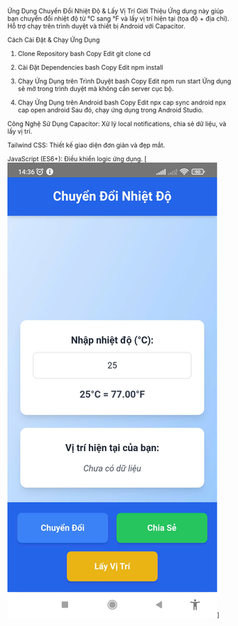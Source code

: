 Ứng Dụng Chuyển Đổi Nhiệt Độ & Lấy Vị Trí
Giới Thiệu
Ứng dụng này giúp bạn chuyển đổi nhiệt độ từ °C sang °F và lấy vị trí hiện tại (tọa độ + địa chỉ). Hỗ trợ chạy trên trình duyệt và thiết bị Android với Capacitor.

Cách Cài Đặt & Chạy Ứng Dụng

1. Clone Repository
   bash
   Copy
   Edit
   git clone <repository-url>
   cd <project-folder>
2. Cài Đặt Dependencies
   bash
   Copy
   Edit
   npm install
3. Chạy Ứng Dụng trên Trình Duyệt
   bash
   Copy
   Edit
   npm run start
   Ứng dụng sẽ mở trong trình duyệt mà không cần server cục bộ.

4. Chạy Ứng Dụng trên Android
   bash
   Copy
   Edit
   npx cap sync android
   npx cap open android
   Sau đó, chạy ứng dụng trong Android Studio.

Công Nghệ Sử Dụng
Capacitor: Xử lý local notifications, chia sẻ dữ liệu, và lấy vị trí.

Tailwind CSS: Thiết kế giao diện đơn giản và đẹp mắt.

JavaScript (ES6+): Điều khiển logic ứng dụng.
[![alt text](src/assets/imgs/z6437283775334_9e9774311b87446abdf9e29e8ce349b6.jpg)]
